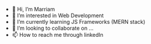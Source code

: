 - 👋 Hi, I’m Marriam
- 👀 I’m interested in Web Development
- 🌱 I’m currently learning JS Frameworks (MERN stack)
- 💞️ I’m looking to collaborate on ...
- 📫 How to reach me through linkedIn

<!---
Marrie05/Marrie05 is a ✨ special ✨ repository because its `README.md` (this file) appears on your GitHub profile.
You can click the Preview link to take a look at your changes.
--->
